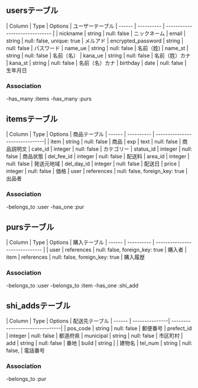 ## usersテーブル
| Column | Type       | Options                         | ユーザーテーブル
| ------ | ---------- | ------------------------------  |
| nickname  | string | null: false                      | ニックネーム
| email | string | null: false, unique: true            | メルアド
| encrypted_password | string | null: false             | パスワード
| name_ue   | string | null: false                      | 名前（姓)
| name_st   | string | null: false                      | 名前（名）
| kana_ue   | string | null: false                      | 名前（姓）カナ
| kana_st   | string | null: false                      | 名前（名）カナ
| birthday  | date   | null: false                      | 生年月日

### Association
-has_many :items
-has_many :purs


## itemsテーブル
| Column | Type       | Options                        | 商品テーブル
| ------ | ---------- | -------------------------------|
| item   | string     | null: false                    | 商品
| exp    | text       | null: false                    | 商品説明文
| cate_id   | integer  | null: false                   | カテゴリー
| status_id | integer  | null: false                   | 商品状態
| del_fee_id | integer | null: false                   | 配送料
| area_id   | integer  | null: false                   | 発送元地域
| del_day_id | integer | null: false                   | 配送日
| price  | integer    | null: false                    | 価格
| user | references | null: false, foreign_key: true   | 出品者

### Association
-belongs_to :user
-has_one :pur


## pursテーブル
| Column | Type       | Options                        | 購入テーブル
| ------ | ---------- | ------------------------------ |
| user   | references | null: false, foreign_key: true | 購入者
| item   | references | null: false, foreign_key: true | 購入履歴

### Association
-belongs_to :user
-belongs_to :item
-has_one :shi_add


## shi_addsテーブル

| Column | Type           | Options                        | 配送先テーブル
| ------ | ---------------| -------------------------------|
| pos_code | string       | null: false                    | 郵便番号
| prefect_id | integer    | null: false                    | 都道府県
| municipal | string      | null: false                    | 市区町村
| add |  string           | null: false                    | 番地
| build | string          |                                | 建物名
| tel_num | string        | null: false,                   | 電話番号

### Association
-belongs_to :pur

<!-- 以下はメモ欄 -------------------------------------------------------------------------------------------------------->

<!-- foreign_key: true -->
<!-- 購入履歴必要か -->
<!-- integer -->
<!-- Shipping address = 配送先 -->
<!-- スペルミスに気づきやすいようにカラムはなるべく短くする -->
<!-- Purchase history=購入履歴 しかし勘違いだったw-->
<!-- references -->